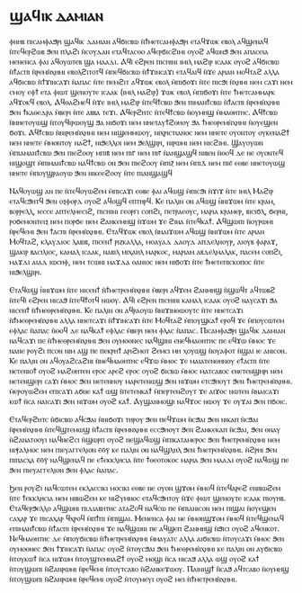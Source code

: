 # ϣⲁϥⲓⲕ ⲇⲁⲙⲓⲁⲛ
ⲫⲛⲏⲃ ⲡⲓⲥⲁⲙⲫⲁϧⲣⲓ ϣⲁϥⲓⲕ ⲇⲁⲙⲓⲁⲛ ⲁϥϭⲓⲥⲃⲱ ⲛ̀ϯⲙⲉⲧⲥⲁⲙⲫⲁϧⲣⲓ ⲉⲧⲁϥϫⲱⲕ ⲉⲃⲟⲗ ⲁϥϣⲉⲛⲁϥ ⲛ̀ⲧⲉϥⲉⲣϩⲱⲃ ϧⲉⲛ ⲡⲗⲁϩⲓ ⲛ̀ⲥⲟⲩⲇⲁⲛ ⲉⲧⲁϥⲧⲁⲥⲑⲟ ⲁϥⲉⲣϭⲓⲥϩⲓⲙⲓ ⲟⲩⲟϩ ⲁϥⲱⲛϧ ϧⲉⲛ ⲁⲡⲁⲥⲉⲓⲁ ⲙⲉⲛⲉⲛⲥⲁ ⲫⲁⲓ ⲁϥⲟⲩⲱⲧⲉⲃ ϣⲁ ⲙⲁⲁⲇⲓ.
Ⲁϥⲓ̀ ⲉϩⲣⲉⲛ ⲡⲓⲥⲏⲓⲛⲓ ⲓⲙⲓⲗ ⲙⲁϩⲓⲣ ⲓⲥⲁⲁⲕ ⲟⲩⲟϩ ⲁϥϭⲓⲥⲃⲱ ⲛ̀ϯⲁⲥⲡⲓ ⲛ̀ⲣⲉⲙⲛ̀ⲭⲏⲙⲓ ⲉⲃⲟⲗϩⲓⲧⲟⲧϥ ⲙ̀ⲡⲉϥϭⲓⲥⲃⲱ ⲛ̀ϯϫⲓⲛⲥⲁϫⲓ ⲉⲧⲁϥⲁⲓϥ ⲛ̀ϫⲉ ⲁⲣⲓⲁⲛ ⲙⲟϥⲧⲁϩ ⲁⲗⲗⲁ ⲁϥϭⲓⲥⲃⲱ ⲛ̀ϯϫⲓⲛⲥⲁϫⲓ ⲛ̀ⲁⲡⲁⲥ ⲛ̀ⲧⲉ ⲡⲉⲙϩⲓⲧ ⲁϥϫⲱⲕ ⲉⲃⲟⲗ ⲙ̀ⲡⲓϭⲟϫⲓ ⲛ̀ⲧⲉ ⲡⲓⲥϧⲓ ⲛ̀ⲭⲏⲙⲓ ⲛⲉⲙ ⲥⲁϫⲓ ⲛⲉⲙ ⲥⲙⲟⲩ ⲉⲫϯ ⲉⲧⲁ ⲫⲓⲱⲧ ϣⲉⲛⲟⲩⲧⲉ ⲓⲥⲁⲁⲕ (ⲓⲙⲓⲗ ⲙⲁϩⲓⲣ) ϫⲱⲕ ⲉⲃⲟⲗ ⲙ̀ⲡⲓϭⲟϫⲓ ⲛ̀ⲧⲉ ϯⲙⲉⲧⲥⲁⲙⲙⲁⲣⲕ ⲁϥϫⲟⲕϥ ⲉⲃⲟⲗ. Ⲁϥⲑⲁϩⲙⲉϥ ⲛ̀ϫⲉ ⲓⲙⲓⲗ ⲙⲁϩⲓⲣ ⲛ̀ⲧⲉϥϯⲥⲃⲱ ϧⲉⲛ ⲡⲓⲙⲁⲛϯⲥⲃⲱ ⲛ̀ϯⲁⲥⲡⲓ ⲛ̀ⲣⲉⲙⲛ̀ⲭⲏⲙⲓ ϧⲉⲛ ϯⲕⲁⲑⲉⲇⲣⲁ ⲙ̀ⲃⲉⲣⲓ ⲛ̀ⲧⲉ ⲁⲃⲃⲁ ⲧⲉϫⲓ. Ⲁϥⲉⲣϩⲏⲧⲥ ⲛ̀ⲧⲉϥϯⲥⲃⲱ ⲛ̀ⲟⲩⲙⲏϣ ⲙ̀ⲙⲁⲑⲏⲧⲏⲥ. Ⲁϥϯⲥⲃⲱ ⲛ̀ⲛⲏⲉⲧⲟⲩⲱϣ ⲛ̀ⲧⲟⲩϥⲓⲣⲱⲟⲩϣ ϧⲁ ⲛⲓϭⲟϫⲓ ⲛⲉⲙ ⲛⲏⲉⲧⲁⲩϯϩⲑⲏⲟⲩ ϧⲁ ϯⲙⲉⲑⲣⲉⲙⲛ̀ⲭⲏⲙⲓ ⲛ̀ⲟⲩⲉϣⲉⲛ ϭⲟϫⲓ. Ⲁϥϯⲥⲃⲱ ⲛ̀ⲛⲓⲣⲉⲙⲛ̀ⲭⲏⲙⲓ ⲛⲉⲙ ⲛⲓϣⲉⲙⲙⲱⲟⲩ, ⲛⲓⲭⲣⲓⲥⲧⲓⲁⲛⲟⲥ ⲛⲉⲙ ⲛⲏⲉⲧⲉ ⲟⲩⲟⲛⲧⲟⲩ ⲟⲩⲕⲉⲛⲁϩϯ ⲛⲉⲙ ⲛⲏⲉⲧⲉ ⲙ̀ⲙⲟⲛⲧⲟⲩ ⲛⲁϩϯ, ⲛⲓϧⲉⲗⲗⲟⲓ ⲛⲉⲙ ϧⲉⲗϣⲓⲣⲓ, ⲛⲓⲣⲱⲙⲓ ⲛⲉⲙ ⲛⲓⲥϩⲓⲙⲓ. Ϣⲁⲩⲟⲩⲱⲛ ⲙ̀ⲡⲓⲁⲙⲁⲛϯⲥⲃⲱ ϧⲉⲛ ⲡⲓⲉϩⲟⲟⲩ ⲙⲡⲓⲃ̄ ⲛⲉⲙ ⲡⲓⲅ̄ ⲛⲉⲙ ⲡⲓⲋ̄ ⲛ̀ⲁⲛϣⲁϣϥ ⲛⲓⲃⲉⲛ ⲛ̀ⲑⲟϥ ⲇⲉ ⲛⲉ ⲟⲩⲟⲛⲧⲉϥ ⲛⲓϣⲟϣⲧ ⲙ̀ⲡⲓⲙⲁⲛϯⲥⲃⲱ ⲛⲁϥϯⲥⲃⲱ ⲟⲛ ϧⲉⲛ ⲡⲓⲉϩⲟⲟⲩ ⲙ̀ⲡⲓⲍ̄ ⲛⲉⲙ ⲙ̀ⲡⲓⲇ̄ ⲛⲉⲙ ⲡⲓⲉ̄ ⲉⲑⲃⲉ ⲛⲏⲉⲧⲟⲩⲱϣ ⲛⲏⲉⲧⲉ ⲙ̀ⲡⲟⲩϣⲣⲁⲟⲩⲱ ϧⲉⲛ ⲛⲓⲕⲉⲉϩⲟⲟⲩ ⲛ̀ⲧⲉ ⲡⲓⲁⲛϣⲁϣϥ


Ⲛⲁϥⲟⲩⲱϣ ⲁⲛ ⲡⲉ ⲛ̀ⲧⲉϥⲟⲩⲱϩⲉⲙ ⲙ̀ⲡⲓⲥⲁϫⲓ ⲉⲑⲃⲉ ⲫⲁⲓ ⲁϥⲱϣ ⲙ̀ⲡⲓⲥϧⲓ ⲛ̀ϫⲓϫ ⲛ̀ⲧⲉ ⲓⲙⲓⲗ Ⲙⲁϩⲓⲣ ⲉⲧⲁϥⲥϧⲏⲧϥ ϧⲉⲛ ⲟⲝⲫⲟⲣⲇ ⲟⲩⲟϩ ⲁϥⲟϣϥ ⲉⲡⲧⲏⲣϥ. Ⲕⲉ ⲡⲁⲗⲓⲛ ⲟⲛ ⲁϥⲱϣ ̀ⲛⲛⲓϫⲱⲙ ⲛ̀ⲧⲉ ⲕⲣⲁⲙ, ⲃⲟⲣⲣⲉⲗⲗ, ⲓⲉⲥⲥⲉ ⲁⲡⲧⲉⲗⲙⲉⲥⲓϩ, ⲡⲓⲥⲏⲓⲛⲓ ⲅⲉⲟⲣⲅⲓ ⲥⲟⲡϩⲓ, ⲡⲉⲧⲣⲁⲉⲟⲩⲥ, ⲙⲁⲣⲓⲁ ⲕⲣⲁⲙⲉⲣ, ⲃⲓⲥⲓϭⲗ, ϭⲉⲣⲛⲓ, ⲣⲟϭⲉⲙⲟⲛⲧⲉⲓⲝ ⲛⲉⲙ ⲡⲟⲣϭⲉ ⲛⲉⲙ ϩⲁⲛⲕⲉⲙⲏϣ ⲛ̀ϫⲱⲙ ϫⲉ ϩⲓⲛⲁ ⲛ̀ⲧⲉϥⲕⲁϯ. Ⲁϥϣⲱⲡⲓ ⲛ̀ⲟⲩⲣⲱⲙⲓ ⲛ̀ⲣⲉϥⲉⲙⲓ ϧⲉⲛ ϯⲁⲥⲡⲓ ⲛ̀ⲣⲉⲙⲛ̀ⲭⲏⲙⲓ. Ⲉⲧⲁϥϫⲱⲕ ⲉⲃⲟⲗ ⲛ̀ⲛⲁⲓϫⲱⲙ ⲁϥⲱϣ ⲛ̀ⲛⲓϫⲱⲙ ⲛ̀ⲧⲉ ⲁⲣⲓⲁⲛ Ⲙⲟϥⲧⲁϩ, ⲕⲗⲁⲩⲇⲓⲟⲥ ⲗⲁⲃⲓⲃ, ⲡⲓⲥⲉⲛϯ ⲣⲓⲍⲕⲁⲗⲗⲁ, ⲙⲟⲁⲩⲁⲇ ⲇⲁⲟⲩⲇ ⲁⲡⲇⲉⲗⲛⲟⲩⲣ, ⲁⲓⲟⲩⲃ ⲫⲁⲣⲁϫ, ϣⲁⲕⲓⲣ ⲃⲁⲥⲓⲗⲓⲟⲥ, ⲕⲁⲙⲁⲗ ⲓⲥⲁⲁⲕ, ⲛⲁⲃⲓⲗ ⲙⲓⲭⲁⲏⲗ ⲙⲁⲣⲕⲟⲥ, ⲙⲁⲣⲓⲁⲙ ⲁⲃⲇⲉⲗⲙⲁⲗⲁⲕ, ⲡⲁⲥⲉⲙ ⲥⲟⲡϩⲓ, ⲙⲁϫⲇⲓ ⲁⲓⲁⲇ ⲓⲱⲥⲏⲫ, ⲛⲉⲙ ⲧⲥⲱⲛⲓ ⲙⲁϫⲇⲁ ⲑⲁⲛⲓⲟⲥ ⲛⲉⲙ ⲛⲓϭⲟϫⲓ ⲛ̀ⲧⲉ ϯⲙⲉⲧⲉⲡⲓⲥⲕⲟⲡⲟⲥ ⲛ̀ⲧⲉ ⲛⲓϧⲉⲗϣⲓⲣⲓ.


Ⲉⲧⲁϥⲱϣ ̀ⲛⲛⲓϫⲱⲙ ⲛ̀ⲧⲉ ⲛⲓⲥⲉⲛϯ ⲛ̀ϯⲙⲉⲧⲣⲉⲙⲛ̀ⲭⲏⲙⲓ ⲙ̀ⲃⲉⲣⲓ ⲁϥϫⲉⲙ ϩⲁⲛⲙⲏϣ ⲛ̀ϣⲱϥⲧ ⲁϥⲧⲱⲃϩ ⲛ̀ⲧⲉϥⲓ̀ ⲉϩⲣⲉⲛ ⲛⲓⲥⲁϧ ⲛ̀ⲧⲉϥϯⲟⲧϥ ⲛⲱⲟⲩ. Ⲁϥⲓ̀ ⲉϩⲣⲉⲛ ⲡⲓⲥⲏⲓⲛⲓ ⲕⲁⲙⲁⲗ ⲓⲥⲁⲁⲕ ⲟⲩⲟϩ ⲛⲁⲩⲥⲁϫⲓ ϧⲁ ⲛⲓⲥⲉⲛϯ ⲛ̀ϯⲙⲉⲑⲣⲉⲙⲛ̀ⲭⲏⲙⲓ. Ⲕⲉ ⲡⲁⲗⲓⲛ ⲟⲛ ⲁϥⲣⲁⲟⲩⲱ ⲛ̀̀ⲛⲓϫⲓⲛⲑⲱⲟⲩⲧⲥ ⲛ̀ⲧⲉ ⲛⲏⲉⲧⲥⲁϫⲓ ⲛ̀ϯⲙⲉⲑⲣⲉⲙⲛ̀ⲭⲏⲙⲓ ⲁⲗⲗⲁ ⲛⲏⲉⲧⲥⲁϫⲓ ⲛ̀ϯϫⲓⲛⲥⲁϫⲓ ⲛ̀ⲧⲉ Ⲙⲟϥⲧⲁϩ ⲙ̀ⲡⲟⲩϣⲕⲁϯ ⲉⲣⲟϥ ϫⲉ ⲙ̀ⲡⲟⲩⲥⲱⲧⲉⲙ ⲉⲫⲗⲁⲥ ⲛ̀ⲁⲡⲁⲥ ⲛ̀ⲑⲟϥ ⲇⲉ ⲛⲁϥⲕⲁϯ ⲉⲫⲗⲁⲥ ⲙ̀ⲃⲉⲣⲓ ⲛⲉⲙ ⲫⲗⲁⲥ ⲛ̀ⲁⲡⲁⲥ. Ⲡⲓⲥⲁⲙⲫⲁϧⲣⲓ ϣⲁϥⲓⲕ ⲇⲁⲙⲓⲁⲛ ⲛⲁϥⲥⲁϫⲓ ⲡⲉ ⲛ̀ϯⲙⲉⲑⲣⲉⲙⲛ̀ⲭⲏⲙⲓ ϧⲉⲛ ⲟⲩⲙⲟⲑⲛⲉⲥ ⲛⲁϥϣⲓⲛⲓ ⲉⲛⲉϥⲙⲁⲑⲏⲧⲏⲥ ⲡⲉ ⲉϥϫⲱ ⲙ̀ⲙⲟⲥ ϫⲉ ⲛⲁⲛⲉ ⲣⲟⲩϩⲓ ⲡⲥⲟⲛ ⲛⲓⲙ ⲁϣ ⲡⲉ ⲡⲉⲕⲣⲏϯ ⲁⲣⲓϩⲙⲟⲧ ϩⲉⲙⲥⲓ ⲙⲏ ⲭⲟⲩⲱϣ ⲛ̀ⲟⲩⲁⲫⲟⲧ ⲛ̀ϣⲁⲓ ⲓⲉ ⲁⲛⲓⲥⲟⲛ. Ⲕⲉ ⲡⲁⲗⲓⲛ ⲟⲛ ⲁϥⲟⲩⲁϩⲥⲁϩⲛⲓ ⲛ̀ⲛⲉϥⲙⲁⲑⲏⲧⲏⲥ ⲉϥϫⲱ ⲙ̀ⲙⲟⲥ ϫⲉ ⲙⲁⲓⲁⲧⲉⲛⲑⲏⲛⲟⲩ ⲉϯⲁⲥⲡⲓ ⲛ̀ⲧⲉ ⲛⲉⲧⲉⲛⲓⲟϯ ⲟⲩⲟϩ ⲙⲁϩⲑⲏⲧⲉⲛ ⲉⲣⲟⲥ ⲁⲣⲉϩ ⲉⲣⲟⲥ ⲟⲩⲟϩ ϭⲓⲥⲃⲱ ⲙ̀ⲙⲟⲥ ⲙⲁⲧⲥⲁⲃⲟⲥ ⲉⲛⲉⲧⲉⲛϣⲏⲣⲓ ⲛⲉⲙ ⲛⲉⲧⲉⲛϣⲉⲣⲓ ⲥⲁϫⲓ ⲙ̀ⲙⲟⲥ ϧⲉⲛ ⲛⲉⲧⲉⲛⲏⲟⲩ ⲙⲁⲣⲉⲧⲉⲛⲱϣ ϧⲉⲛ ⲛⲓϫⲱⲙ ⲉⲧⲥϧⲏⲟⲩⲧ ϧⲉⲛ ϯⲙⲉⲧⲣⲉⲙⲛ̀ⲭⲏⲙⲓ. ⲙ̀ⲉⲣⲟⲩⲱϩⲉⲙ ⲉⲡⲓⲥⲁϫⲓ ⲁϭⲛⲉ ⲕⲁϯ ⲱϣ ⲛ̀ⲧⲉⲧⲉⲛⲕⲁϯ ⲙ̀ⲡⲉⲣⲧⲉⲛϩⲟⲩⲧ ϫⲉ ⲁⲓϫⲟⲥ ⲛⲱⲧⲉⲛ ⲛ̀ⲛⲁⲓⲥⲁϫⲓ ⲕⲱϯ ⲛ̀ⲥⲁ ⲛⲁⲓⲥⲁϫⲓ ϧⲉⲛ ⲛⲓϫⲱⲙ ⲟⲩⲟϩ ⲕⲁϯ.  Ⲁⲩϣⲁⲛⲙⲟϣⲓ ⲛⲁϥϫⲟⲥ ⲛⲱⲟⲩ ϫⲉ ⲟⲩϫⲁⲓ ϧⲉⲛ ⲡϭⲟⲓⲥ.


Ⲉⲧⲁϥⲉⲣϩⲏⲧⲥ ⲛ̀ϭⲓⲥⲃⲱ ⲁϥⲥϧⲁⲓ ⲛ̀ⲛⲓϭⲟϫⲓ ⲧⲏⲣⲟⲩ ϧⲉⲛ ⲡⲉϥϫⲱⲙ ⲛ̀ⲥϧⲁⲓ ϧⲉⲛ ⲛⲓⲕⲁⲡ ⲛ̀ⲥϧⲁⲓ ⲛ̀ⲣⲉⲙⲛ̀ⲭⲏⲙⲓ ⲛ̀ⲧⲉϥϣⲧⲉⲙⲱϣ ⲛ̀ϯⲁⲥⲡⲓ ⲛ̀ⲣⲉⲙⲛⲭⲏⲙⲓ ⲉⲥⲥϧⲏⲟⲩⲧ ϧⲉⲛ ϩⲁⲛⲕⲉⲕⲁⲡ ⲛ̀ⲥϧⲁⲓ, ϧⲉⲛ ⲑⲛⲁⲩ ⲛ̀ϩⲁⲛⲁⲧⲟⲟⲩⲓ ⲛⲁϥⲛⲉϩⲥⲓ ⲛ̀ϣⲱⲣⲡ ⲟⲩⲟϩ ⲛⲉϣⲁϥⲱϣ ⲙ̀ⲡⲓⲕⲁⲧⲁⲙⲉⲣⲟⲥ ϧⲉⲛ ϯⲙⲉⲧⲣⲉⲙⲛ̀ⲭⲏⲙⲓ ⲛⲉⲙ ⲛⲓⲯⲁⲗⲙⲟⲥ ⲛⲉⲙ ⲡⲓⲉⲩⲁⲅⲅⲉⲗⲓⲟⲛ ⲉ̄ⲑ̄ⲩ̄ ⲕⲉ ⲡⲁⲗⲓⲛ ⲟⲛ ⲛⲁϥϣⲗⲏⲗ ϧⲉⲛ ϯⲙⲉⲧⲣⲉⲙⲛ̀ⲭⲏⲙⲓ. ⲛ̀ϩⲣⲏⲓ ϧⲉⲛ ⲡⲓⲡⲁⲥⲭⲁ ⲉ̄ⲑ̄ⲩ̄ ⲛⲁϥϣⲉⲛⲁϥ ⲡⲉ ⲉϯⲉⲕⲕⲗⲏⲥⲓⲁ ⲛ̀ⲧⲉ ϯⲑⲉⲟⲧⲟⲕⲟⲥ ⲙⲁⲣⲓⲁ ϧⲉⲛ ⲙⲁⲁⲇⲓ ⲟⲩⲟϩ ⲛⲁϥⲱϣ ⲡⲉ ϧⲉⲛ ⲡⲓⲉⲩⲁⲅⲅⲉⲗⲓⲟⲛ ϧⲉⲛ ⲫⲗⲁⲥ ⲛ̀ⲁⲡⲁⲥ.


Ϧⲉⲛ ⲣⲟⲩϩⲓ ⲛⲁϥⲥⲱⲧⲉⲙ ⲉⲕⲗⲁⲥⲥⲓⲕⲓ ⲙⲟⲥⲓⲕⲓ ⲉⲑⲃⲉ ⲛⲉ ⲟⲩⲟⲛ ϣϫⲟⲙ ⲙ̀ⲙⲟϥ ⲛ̀ⲧⲉϥⲁⲣⲉϩ ⲉⲛⲓⲃⲱϩⲉⲙ ⲛ̀ⲧⲉ ϯⲉⲕⲕⲗⲏⲥⲓⲁ ⲛⲉⲙ ⲛⲓⲃⲱϩⲉⲙ ⲕⲉ ⲛⲓϩⲩⲙⲛⲟⲥ ⲉⲧⲁϥⲥϧⲏⲧⲟⲩ ⲛ̀ϫⲉ ⲫⲓⲱⲧ ϣⲉⲛⲟⲩⲧⲉ ⲓⲥⲁⲁⲕ ⲡⲓⲟⲩⲏⲃ. Ⲉⲧⲁϥⲉⲣϧⲉⲗⲗⲟ ⲁϥϣⲱⲛⲓ ⲡⲓⲇⲓⲁⲃⲏⲧⲏⲥ ⲁⲧⲁϩⲟϥ ⲛⲁϥⲥⲱ ⲡⲉ ⲙ̀ⲡⲓⲁⲛⲓⲥⲟⲛ ⲛⲉⲙ ⲡⲓϣⲁⲓ ⲛ̀ⲟⲩⲉϣⲉⲛ ⲥⲁⲭⲁⲣ ϫⲉ ⲡⲓⲥⲁⲭⲁⲣ ϥⲭⲣⲟϥ ⲙ̀ⲡϯⲡⲓ ⲙ̀ⲡⲓϣⲁⲓ. Ⲙⲉⲛⲉⲛⲥⲁ ⲫⲁⲓ ⲛⲉ ⲙ̀ⲙⲟⲛϣϫⲟⲙ ⲙ̀ⲙⲟϥ ⲛ̀ⲧⲉϥϣⲉⲛⲁϥ ⲉⲡⲓⲙⲁⲛϯⲥⲃⲱ ⲛ̀ϯⲁⲥⲡⲓ ⲛ̀ⲣⲉⲙⲛ̀ⲭⲏⲙⲓ ϫⲉ ⲛⲁϥϣⲱⲛⲓ ⲡⲉ ⲁϥϣⲉⲡ ϩⲁⲛⲙⲏϣ ⲛ̀ϧⲓⲥⲓ ⲟⲩⲟϩ ⲁϥⲉⲛⲕⲟⲧ.
Ⲛⲉϥⲙⲁⲑⲏⲧⲏⲥ ⲇⲉ ⲙ̀ⲡⲟⲩϭⲓⲥⲃⲱ ⲛ̀ϯⲙⲉⲧⲣⲉⲙⲛ̀ⲭⲏⲙⲓ ⲙ̀ⲙⲁⲩⲁⲧⲥ ⲁⲗⲗⲁ ⲁⲓϭⲓⲥⲃⲱ ⲛ̀ⲧⲟⲩⲥⲁϫⲓ ⲙ̀ⲙⲟⲥ ϧⲉⲛ ⲟⲩⲙⲟⲑⲛⲉⲥ ϧⲉⲛ ϯϫⲓⲛⲥⲁϫⲓ ⲛ̀ⲁⲡⲁⲥ ⲟⲩⲟϩ ⲛ̀ⲧⲟⲩⲥϧⲁⲓ ϧⲉⲛ ϯⲙⲉⲑⲣⲉⲙⲛ̀ⲭⲏⲙⲓ ⲕⲉ ⲡⲁⲗⲓⲛ ⲟⲛ ⲁⲩϭⲓⲥⲃⲱ ⲛ̀ⲧⲟⲩⲕⲱϯ ⲛ̀ⲥⲁ ⲛⲓϫⲱⲙ ⲛ̀ⲧⲟⲩϣⲧⲉⲙⲛⲁϩϯ ⲟⲩⲟϩ ⲙⲟϣⲓ ⲛ̀ⲥⲁ ⲛⲓⲥⲁϧ ⲁⲗⲗⲁ ⲱϣ ⲟⲩⲟϩ ⲕⲁϯ ⲛ̀ⲧⲟⲩϣⲱⲡⲓ ⲛ̀ϩⲁⲛⲣⲱⲙⲓ ⲛ̀ⲣⲉϥⲉⲙⲓ ⲛ̀ⲧⲟⲩⲧⲥⲁⲃⲟ ⲛ̀ϩⲁⲛⲕⲉϫⲱⲟⲩ. Ⲡⲁⲓⲛⲓϣϯ ⲛ̀̀ⲥⲁϧ ⲁϥⲧⲥⲁⲃⲟ ⲛ̀ⲟⲩⲙⲏϣ ⲛ̀ⲧⲟⲩϣⲱⲡⲓ ⲛ̀ϩⲁⲛⲣⲱⲙⲓ ⲛ̀ⲣⲉϥⲉⲙⲓ  ⲟⲩⲟϩ ⲛ̀ⲧⲟⲩⲙⲉⲩⲓ ⲟⲩⲟϩ ⲙⲉⲓ ⲛ̀ϯⲙⲉⲧⲣⲉⲙⲛ̀ⲭⲏⲙⲓ.
